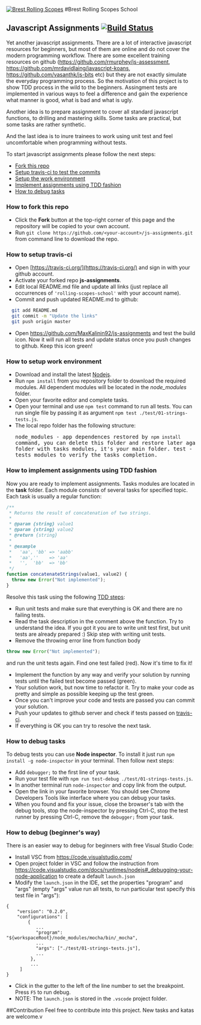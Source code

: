 [![Brest Rolling Scopes](http://brest.rollingscopes.com/images/logo_rs_text.svg)](http://brest.rollingscopes.com/)
#Brest Rolling Scopes School

## Javascript Assignments [![Build Status](https://travis-ci.org/AisBrestEDU/js-assignments.svg?branch=master)](https://travis-ci.org/AisBrestEDU/js-assignments)

Yet another javascript assignments. There are a lot of interactive javascript resources for beginners, but most of them are online and do not cover the modern programming workflow. There are some excellent training resources on github (https://github.com/rmurphey/js-assessment, https://github.com/mrdavidlaing/javascript-koans, https://github.com/vasanthk/js-bits etc) but they are not exactly simulate the everyday programming process. So the motivation of this project is to show TDD process in the wild to the beginners. Assingment tests are implemented in various ways to feel a difference and gain the experience what manner is good, what is bad and what is ugly.

Another idea is to prepare assignment to cover all standard javascript functions, to drilling and mastering skills. Some tasks are practical, but some tasks are rather synthetic.

And the last idea is to inure trainees to work using unit test and feel uncomfortable when programming without tests.

To start javascript assignments please follow the next steps:

- [Fork this repo](#user-content-how-to-fork-this-repo)
- [Setup travis-ci to test the commits](#user-content-how-to-setup-travis-ci)
- [Setup the work environment](#user-content-how-to-setup-work-environment)
- [Implement assignments using TDD fashion](#user-content-how-to-implement-assignments-using-tdd-fashion)
- [How to debug tasks](#how-to-debug-tasks)

### How to fork this repo

- Click the **Fork** button at the top-right corner of this page and the repository will be copied to your own account.
- Run `git clone https://github.com/<your-account>/js-assignments.git` from command line to download the repo.

### How to setup travis-ci

- Open [https://travis-ci.org/](https://travis-ci.org/) and sign in with your github account.
- Activate your forked repo **js-assignments**.
- Edit local README.md file and update all links (just replace all occurrences of `'rolling-scopes-school'` with your account name).
- Commit and push updated README.md to github:

```bash
  git add README.md
  git commit -m "Update the links"
  git push origin master
```

- Open https://github.com/MaxKalinin92/js-assignments and test the build icon. Now it will run all tests and update status once you push changes to github. Keep this icon green!

### How to setup work environment

- Download and install the latest [Nodejs](https://nodejs.org/en/download/stable/).
- Run `npm install` from you repository folder to download the required modules. All dependent modules will be located in the _node_modules_ folder.
- Open your favorite editor and complete tasks.
- Open your terminal and use `npm test` command to run all tests. You can run single file by passing it as argument `npm test ./test/01-strings-tests.js`.
- The local repo folder has the following structure: <pre>
node_modules - app dependences restored by `npm install` command, you can delete this folder and restore later again.
task - folder with tasks modules, it's your main folder.
test - folder with tests modules to verify the tasks completion.
</pre>

### How to implement assignments using TDD fashion

Now you are ready to implement assignments. Tasks modules are located in the **task** folder. Each module consists of several tasks for specified topic. Each task is usually a regular function:

```javascript
/**
 * Returns the result of concatenation of two strings.
 *
 * @param {string} value1
 * @param {string} value2
 * @return {string}
 *
 * @example
 *   'aa', 'bb' => 'aabb'
 *   'aa',''    => 'aa'
 *   '',  'bb'  => 'bb'
 */
function concatenateStrings(value1, value2) {
  throw new Error("Not implemented");
}
```

Resolve this task using the following [TDD steps](https://en.wikipedia.org/wiki/Test-driven_development#Test-driven_development_cycle):

- Run unit tests and make sure that everything is OK and there are no failing tests.
- Read the task description in the comment above the function. Try to understand the idea. If you got it you are to write unit test first, but unit tests are already prepared :) Skip step with writing unit tests.
- Remove the throwing error line from function body

```javascript
throw new Error("Not implemented");
```

and run the unit tests again. Find one test failed (red). Now it's time to fix it!

- Implement the function by any way and verify your solution by running tests until the failed test become passed (green).
- Your solution work, but now time to refactor it. Try to make your code as pretty and simple as possible keeping up the test green.
- Once you can't improve your code and tests are passed you can commit your solution.
- Push your updates to github server and check if tests passed on [travis-ci](https://travis-ci.org/MaxKalinin92/js-assignments/builds).
- If everything is OK you can try to resolve the next task.

### How to debug tasks

To debug tests you can use **Node inspector**. To install it just run `npm install -g node-inspector` in your terminal. Then follow next steps:

- Add `debugger;` to the first line of your task.
- Run your test file with `npm run test-debug ./test/01-strings-tests.js`.
- In another terminal run `node-inspector` and copy link from the output.
- Open the link in your favorite browser. You should see Chrome Developers Tools like interface where you can debug your tasks.
- When you found and fix your issue, close the browser's tab with the debug tools, stop the node-inspector by pressing Ctrl-C, stop the test runner by pressing Ctrl-C, remove the `debugger;` from your task.

### How to debug (beginner's way)

There is an easier way to debug for beginners with free Visual Studio Code:

- Install VSC from https://code.visualstudio.com/
- Open project folder in VSC and follow the instruction from https://code.visualstudio.com/docs/runtimes/nodejs#_debugging-your-node-application to create a default `launch.json`
- Modify the `launch.json` in the IDE, set the properties "program" and "args" (empty "args" value run all tests, to run particular test specify this test file in "args"):

```
{
    "version": "0.2.0",
    "configurations": [
        {
           ...
           "program": "${workspaceRoot}/node_modules/mocha/bin/_mocha",
           ...
           "args": ["./test/01-strings-tests.js"],
           ...
         },
         ...
     ]
}
```

- Click in the gutter to the left of the line number to set the breakpoint. Press `F5` to run debug.
- NOTE: The `launch.json` is stored in the `.vscode` project folder.

##Contribution
Feel free to contribute into this project. New tasks and katas are welcome.v
